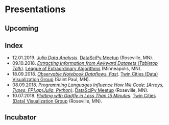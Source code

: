 # Presentations
## Upcoming

## Index
- 12.01.2019. *[Julia Data Analysis](https://github.com/jagrafft/presentations/tree/master/julia_data_analysis)*. [DataSciPy Meetup][leam] (Roseville, MN).
- 09.10.2018. *[Extracting Information from Awkward Datasets (Tabletop Talk)](https://github.com/jagrafft/presentations/tree/master/extracting_info_awkward_datasets)*. [League of Extraordinary Algorithms][leam] (Minneapolis, MN).
- 18.09.2018. *[Observable Notebook Dataflows, Fast](https://beta.observablehq.com/@jagrafft/travel-time-for-nil-recurring-reps)*. [Twin Cities (Data) Visualization Group][tcvg] (Saint Paul, MN).
- 08.09.2018. *[Programming Languages Influence How We Code: \[Arrays, Types, FP\].ap(Julia, Python)](https://github.com/jagrafft/presentations/tree/master/arrays_types_fp_julia_python)*. [DataSciPy Meetup][leam] (Roseville, MN).
- 10.07.2018. *[Plotting with Gadfly in Less Than 15 Minutes](https://github.com/jagrafft/presentations/tree/master/plotting_w_gadfly_lt_15min)*. [Twin Cities (Data) Visualization Group][tcvg] (Roseville, MN).

## Incubator

[leam]: https://www.meetup.com/League-of-Extraordinary-Algorithms/
[tcvg]: https://www.meetup.com/Twin-Cities-Visualization-Group/